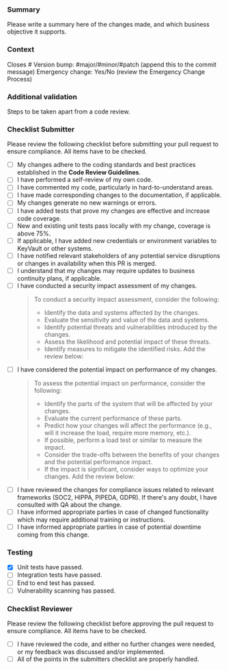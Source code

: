 ### Summary

Please write a summary here of the changes made, and which business objective it supports.

### Context

Closes #
Version bump: #major/#minor/#patch (append this to the commit message)
Emergency change: Yes/No (review the Emergency Change Process)

### Additional validation

Steps to be taken apart from a code review.

### Checklist Submitter

Please review the following checklist before submitting your pull request to ensure compliance. All items have to be checked.

- [ ] My changes adhere to the coding standards and best practices established in the **Code Review Guidelines**.
- [ ] I have performed a self-review of my own code.
- [ ] I have commented my code, particularly in hard-to-understand areas.
- [ ] I have made corresponding changes to the documentation, if applicable.
- [ ] My changes generate no new warnings or errors.
- [ ] I have added tests that prove my changes are effective and increase code coverage.
- [ ] New and existing unit tests pass locally with my change, coverage is above 75%.
- [ ] If applicable, I have added new credentials or environment variables to KeyVault or other systems.
- [ ] I have notified relevant stakeholders of any potential service disruptions or changes in availability when this PR is merged.
- [ ] I understand that my changes may require updates to business continuity plans, if applicable.
- [ ] I have conducted a security impact assessment of my changes.
  > To conduct a security impact assessment, consider the following:
  > - Identify the data and systems affected by the changes.
  > - Evaluate the sensitivity and value of the data and systems.
  > - Identify potential threats and vulnerabilities introduced by the changes.
  > - Assess the likelihood and potential impact of these threats.
  > - Identify measures to mitigate the identified risks.
  > Add the review below:
  >
- [ ] I have considered the potential impact on performance of my changes.
  > To assess the potential impact on performance, consider the following:
  > - Identify the parts of the system that will be affected by your changes.
  > - Evaluate the current performance of these parts.
  > - Predict how your changes will affect the performance (e.g., will it increase the load, require more memory, etc.).
  > - If possible, perform a load test or similar to measure the impact.
  > - Consider the trade-offs between the benefits of your changes and the potential performance impact.
  > - If the impact is significant, consider ways to optimize your changes.
  > Add the review below:
  >
- [ ] I have reviewed the changes for compliance issues related to relevant frameworks (SOC2, HIPPA, PIPEDA, GDPR). If there's any doubt, I have consulted with QA about the change.
- [ ] I have informed appropriate parties in case of changed functionality which may require additional training or instructions.
- [ ] I have informed appropriate parties in case of potential downtime coming from this change.

### Testing

- [x] Unit tests have passed.
- [ ] Integration tests have passed.
- [ ] End to end test has passed.
- [ ] Vulnerability scanning has passed.

### Checklist Reviewer

Please review the following checklist before approving the pull request to ensure compliance. All items have to be checked.

- [ ] I have reviewed the code, and either no further changes were needed, or my feedback was discussed and/or implemented.
- [ ] All of the points in the submitters checklist are properly handled.
